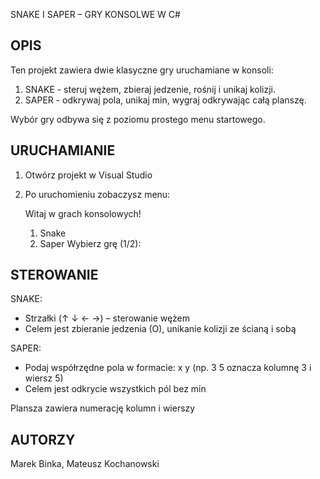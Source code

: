 SNAKE I SAPER – GRY KONSOLWE W C#

OPIS
-----
Ten projekt zawiera dwie klasyczne gry uruchamiane w konsoli:

1. SNAKE  - steruj wężem, zbieraj jedzenie, rośnij i unikaj kolizji.
2. SAPER  - odkrywaj pola, unikaj min, wygraj odkrywając całą planszę.

Wybór gry odbywa się z poziomu prostego menu startowego.


URUCHAMIANIE
------------
1. Otwórz projekt w Visual Studio

2. Po uruchomieniu zobaczysz menu:

   Witaj w grach konsolowych!
   1. Snake
   2. Saper
   Wybierz grę (1/2):


STEROWANIE
----------
SNAKE:
- Strzałki (↑ ↓ ← →) – sterowanie wężem
- Celem jest zbieranie jedzenia (O), unikanie kolizji ze ścianą i sobą

SAPER:
- Podaj współrzędne pola w formacie: x y
  (np. 3 5 oznacza kolumnę 3 i wiersz 5)
- Celem jest odkrycie wszystkich pól bez min

Plansza zawiera numerację kolumn i wierszy

AUTORZY
-----
Marek Binka, Mateusz Kochanowski
